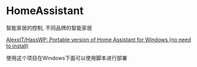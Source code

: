 # HomeAssistant

智能家居的控制, 不同品牌的智能家居

[AlexxIT/HassWP: Portable version of Home Assistant for Windows (no need to install)](https://github.com/AlexxIT/HassWP)

使用这个项目在Windows下面可以使用脚本进行部署
